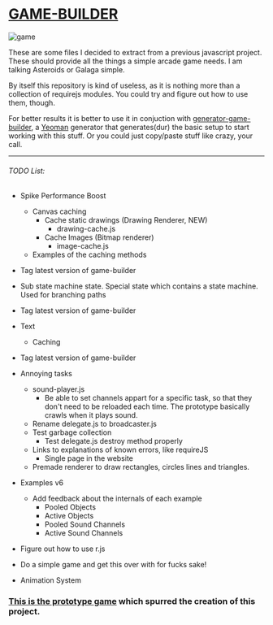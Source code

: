 # [GAME-BUILDER][game-builder]

![game][game]

These are some files I decided to extract from a previous javascript project. These should provide all the things a simple arcade game needs. I am talking Asteroids or Galaga simple. 

By itself this repository is kind of useless, as it is nothing more than a collection of requirejs modules. You could try and figure out how to use them, though. 

For better results it is better to use it in conjuction with [generator-game-builder][generator], a [Yeoman][yeoman] generator that generates(dur) the basic setup to start working with this stuff. Or you could just copy/paste stuff like crazy, your call.

-----------------------------------

###### TODO List:

- Spike Performance Boost
    - Canvas caching
        * Cache static drawings (Drawing Renderer, NEW)
            - drawing-cache.js
        * Cache Images (Bitmap renderer)
            - image-cache.js
    - Examples of the caching methods

- Tag latest version of game-builder

- Sub state machine state. Special state which contains a state machine. Used for branching paths

- Tag latest version of game-builder

- Text
    - Caching

- Tag latest version of game-builder

- Annoying tasks
    - sound-player.js
        - Be able to set channels appart for a specific task, so that they don't need to be reloaded each time. The prototype basically crawls when it plays sound.
    - Rename delegate.js to broadcaster.js
    - Test garbage collection
        - Test delegate.js destroy method properly
    - Links to explanations of known errors, like requireJS
        - Single page in the website
    - Premade renderer to draw rectangles, circles lines and triangles.

- Examples v6 
    - Add feedback about the internals of each example
        - Pooled Objects
        - Active Objects
        - Pooled Sound Channels
        - Active Sound Channels

- Figure out how to use r.js

- Do a simple game and get this over with for fucks sake!

- Animation System

### [This is the prototype game][tirador] which spurred the creation of this project.

[game]: http://diegomarquez.github.io/game-builder/Galaga.png
[tirador]: http://www.treintipollo.com/tirador/index.html
[generator]: https://github.com/diegomarquez/generator-game-builder
[yeoman]: http://yeoman.io/
[game-builder]: http://diegomarquez.github.io/game-builder

